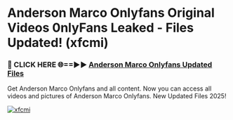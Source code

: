 # Anderson Marco Onlyfans Original Videos 0nlyFans Leaked - Files Updated! (xfcmi)

<h3>🔴 CLICK HERE 🌐==►► <a href="https://tinyurl.com/x26r9saj" rel="nofollow">Anderson Marco Onlyfans Updated Files</a></h3>

Get Anderson Marco Onlyfans and all content. Now you can access all videos and pictures of Anderson Marco Onlyfans. New Updated Files 2025!

[![xfcmi](https://i.imgur.com/LkgZPqh.gif)](https://tinyurl.com/x26r9saj)
